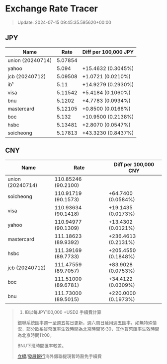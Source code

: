 # Exchange Rate Tracer

> Update: 2024-07-15 09:45:35.595620+00:00

## JPY

| Name             |    Rate | Diff per 100,000 JPY   |
|------------------|---------|------------------------|
| union (20240714) | 5.07854 |                        |
| yahoo            | 5.094   | +15.4632 (0.3045%)     |
| jcb (20240712)   | 5.09508 | +1.0721 (0.0210%)      |
| ib¹              | 5.11    | +14.9279 (0.2930%)     |
| visa             | 5.11542 | +5.4184 (0.1060%)      |
| bnu              | 5.1202  | +4.7783 (0.0934%)      |
| mastercard       | 5.12105 | +0.8500 (0.0166%)      |
| boc              | 5.132   | +10.9500 (0.2138%)     |
| hsbc             | 5.13481 | +2.8070 (0.0547%)      |
| soicheong        | 5.17813 | +43.3230 (0.8437%)     |

## CNY

| Name             | Rate                | Diff per 100,000 CNY   |
|------------------|---------------------|------------------------|
| union (20240714) | 110.85246	(90.2100) |                        |
| soicheong        | 110.91719	(90.1573) | +64.7400 (0.0584%)     |
| visa             | 110.93634	(90.1418) | +19.1435 (0.0173%)     |
| yahoo            | 110.94977	(90.1309) | +13.4302 (0.0121%)     |
| mastercard       | 111.18623	(89.9392) | +236.4613 (0.2131%)    |
| hsbc             | 111.39169	(89.7733) | +205.4550 (0.1848%)    |
| jcb (20240712)   | 111.47559	(89.7057) | +83.9028 (0.0753%)     |
| boc              | 111.51000	(89.6781) | +34.4122 (0.0309%)     |
| bnu              | 111.73000	(89.5015) | +220.0000 (0.1973%)    |


> 1. IB以每JPY100,000 +USD2 手續費計算
>
> 銀聯系統匯率週一至週五每日更新，週六周日延用週五匯率。如無特殊情況，部分歐系貨幣匯率生效時間為北京時間16:30，其他貨幣匯率生效時間為北京時間11:00。
>
> BNU下班時間匯率較差。
>
> [立橋](https://www.wlbank.com.mo/uploads/ueditor/file/20181211/1544536513900230.pdf)/[發展銀行](https://www.mdb.com.mo/Service_Charges_20230728.pdf)海外銀聯提現暫時豁免手續費

